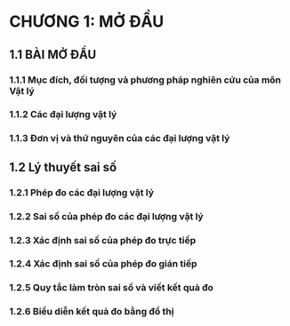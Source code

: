 # CHƯƠNG 1: MỞ ĐẦU

## 1.1 BÀI MỞ ĐẦU

### 1.1.1 Mục đích, đối tượng và phương pháp nghiên cứu của môn Vật lý

### 1.1.2 Các đại lượng vật lý 

### 1.1.3 Đơn vị và thứ nguyên của các đại lượng vật lý

## 1.2 Lý thuyết sai số

### 1.2.1 Phép đo các đại lượng vật lý

### 1.2.2 Sai số của phép đo các đại lượng vật lý

### 1.2.3 Xác định sai số của phép đo trực tiếp

### 1.2.4 Xác định sai số của phép đo gián tiếp

### 1.2.5 Quy tắc làm tròn sai số và viết kết quả đo

### 1.2.6 Biểu diễn kết quả đo bằng đồ thị 


